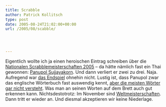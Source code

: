 ```yaml
---
title: Scrabble
author: Patrick Kollitsch
type: post
date: 2005-08-24T21:02:00+00:00
url: /2005/08/scabble/




---
```

Eigentlich wollte ich ja einen heroischen Eintrag schreiben &uuml;ber die [Nationalen Scrabblemeisterschaften 2005][1] &#8211; da h&auml;tte n&auml;mlich fast ein Thai gewonnen: [Panupol Sujjayakorn][2]. Und dann verliert er zwei zu drei. Naja. Aufregend war [das Endspiel][3] ohnehin nicht. Lustig ist, dass Panupol zwar das englische W&ouml;rterbuch fast auswendig kennt, [aber die meisten W&ouml;rter gar nicht versteht][4]. Was man an seinen Worten auf dem Brett auch gut erkennen kann. Nichtsdestotrotz: Im November sind [Weltmeisterschaften][5]. Dann tritt er wieder an. Und diesmal akzeptieren wir keine Niederlage.

 [1]: http://www.scrabble-assoc.com/tourneys/2005/nsc/schedule.html
 [2]: http://www.wscgames.com/cgi/player.cgi?given=Panupol&surname=Sujjayakorn&country=Thailand&exact=1
 [3]: http://www.scrabble-assoc.com/games//nsc2005/f5/026.html
 [4]: http://www.mysan.de/article226085.html
 [5]: http://www.wscgames.com/2005/